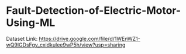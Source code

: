 # Fault-Detection-of-Electric-Motor-Using-ML

Dataset Link: https://drive.google.com/file/d/1WEnWZ1-wQ9IGDsFgv_cxidkulee9wP5h/view?usp=sharing
